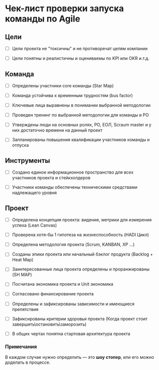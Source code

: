 # Чек-лист проверки запуска команды по Agile  

## Цели
- [ ] Цели проекта не "токсичны" и не противоречат целям компании
- [ ] Цели понятны и реалистичны и оцениваемы по KPI или OKR и.т.д.


## Команда
- [ ] Определены участники core команды (Star Map)
- [ ] Команда устойчива к временным трудностям (bus factor)
- [ ] Ключевые лица выравнены в понимании выбранной методологии
- [ ] Проведен тренинг по выбранной методологии для команды и PO
- [ ] Утверждены люди на основных ролях, PO, ЕОЛ, Scraum master и у них достаточно времени на данный проект 
- [ ] Запланированы повышения квалификации участников команды и отпуска 


## Инструменты 
- [ ] Создано единое информационное пространство для всех участников проекта и стейкхолдеров
- [ ] Участники команды обеспечены техническими средствами надлежащего уровня 



## Проект
- [ ] Определена концепция проекта: видение, метрики для измерения успеха (Lean Canvas)
- [ ] Проверена хотя-бы 1 гипотеза на жизнеспособность (HADI Цикл) 
- [ ] Определена методология проекта (Scrum, KANBAN, XP ...)
- [ ] Созданы эпики проекта или начальный бэклог продукта (Backlog + Heat Map)
- [ ] Заинтересованные лица проекта определены и проранжированы (SH MAP)
- [ ] Посчитана экономика проекта и Unit экономика
- [ ] Согласовано финансирование проекта
- [ ] Определены и зафиксированы зависимости и имеющиеся препятствия
- [ ] Зафиксированы критерии здоровья проекта (Когда проект стоит завершить\остановить\заморозить)
- [ ] В общих чертах понятна стартовая архитектура проекта 


### Примечания 
В каждом случае нужно определить — это **шоу стопер**, или его можно доделать в процессе.
